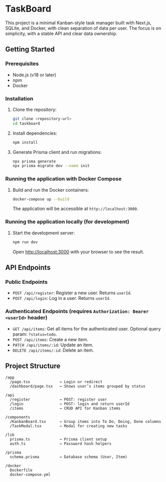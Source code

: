 # TaskBoard

This project is a minimal Kanban-style task manager built with Next.js, SQLite, and Docker, with clean separation of data per user. The focus is on simplicity, with a stable API and clear data ownership.

## Getting Started

### Prerequisites

- Node.js (v18 or later)
- npm
- Docker

### Installation

1. Clone the repository:
   ```bash
   git clone <repository-url>
   cd taskboard
   ```

2. Install dependencies:
   ```bash
   npm install
   ```

3. Generate Prisma client and run migrations:
   ```bash
   npx prisma generate
   npx prisma migrate dev --name init
   ```

### Running the application with Docker Compose

1. Build and run the Docker containers:
   ```bash
   docker-compose up --build
   ```

   The application will be accessible at `http://localhost:3000`.

### Running the application locally (for development)

1. Start the development server:
   ```bash
   npm run dev
   ```

   Open [http://localhost:3000](http://localhost:3000) with your browser to see the result.

## API Endpoints

### Public Endpoints

- `POST /api/register`: Register a new user. Returns `userId`.
- `POST /api/login`: Log in a user. Returns `userId`.

### Authenticated Endpoints (requires `Authorization: Bearer <userId>` header)

- `GET /api/items`: Get all items for the authenticated user. Optional query param: `?status=todo`.
- `POST /api/items`: Create a new item.
- `PATCH /api/items/:id`: Update an item.
- `DELETE /api/items/:id`: Delete an item.

## Project Structure

```
/app
  /page.tsx             → Login or redirect
  /dashboard/page.tsx   → Shows user’s items grouped by status

/api
  /register             → POST: register user
  /login                → POST: login and return userId
  /items                → CRUD API for Kanban items

/components
  /KanbanBoard.tsx      → Group items into To Do, Doing, Done columns
  /TaskModal.tsx        → Modal for creating new tasks

/lib
  prisma.ts             → Prisma client setup
  auth.ts               → Password hash helpers

/prisma
  schema.prisma         → Database schema (User, Item)

/docker
  Dockerfile
  docker-compose.yml
```